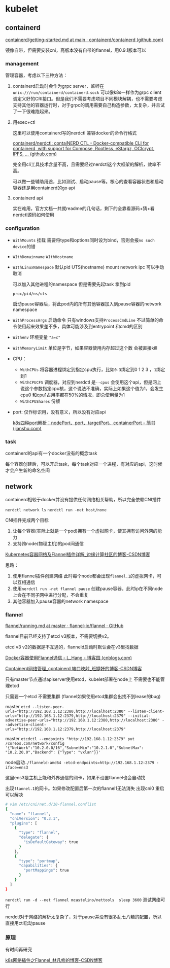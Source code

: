 # kubelet

## containerd

[containerd/getting-started.md at main · containerd/containerd (github.com)](https://github.com/containerd/containerd/blob/main/docs/getting-started.md)

镜像自带，但需要安装cni，高版本没有自带的flannel，用0.9.1版本可以

### management

管理容器，考虑以下三种方法：

1. containerd启动时会作为grpc server，监听在`unix:///run/containerd/containerd.sock` 可以像k8s一样作为grpc client调定义好的CRI接口。但是我们不需要考虑项目不同模块解耦，也不需要考虑支持其他的容器运行时，对于grpc的调用需要自己构造参数，太复杂，并且试了一下很难跑起来。

2. 用exec+ctl

   这里可以使用containerd写的nerdctl 兼容docker的命令行格式

   [containerd/nerdctl: contaiNERD CTL - Docker-compatible CLI for containerd, with support for Compose, Rootless, eStargz, OCIcrypt, IPFS, ... (github.com)](https://github.com/containerd/nerdctl)

   完全用cli工具技术含量不高，且需要经过nerdctl这个大框架的解析，效率不高。

   可以做一些辅助用途，比如测试、启动pause等。核心的查看容器状态和启动容器还是用containerd的go api

3. containerd api

   实在难用，官方文档一共就readme的几句话，剩下的全靠看源码+猜+看nerdctl源码如何使用

### configuration

- `WithMounts` 挂载 需要将type和options同时设为bind，否则会报`no such device`的错

- `WIthDomainname` `WIthHostname`

- `WIthLinuxNamespace` 默认pid UTS(hostname) mount network ipc 可以手动取消

  可以加入其他进程的namespace 但是需要先起task 拿到pid 

  `proc/pid/ns/uts`

  启动pause容器后，将此pod内的所有其他容器加入到pause容器的network namespace

- `WithProcessArgs` 启动命令 只有windows支持`ProcessCmdLine` 不过简单的命令使用起来效果差不多，具体可能涉及到entrypoint 和cmd的区别

- `Withenv`  环境变量 `"a=c"` 

- `WithMemoryLimit` 单位是字节，如果容器使用内存超过这个数 会被直接kill

- CPU：

  - `WithCPUs` 将容器进程绑定到指定cpu执行，比如`0-3`绑定到0 1 2 3  ，`1`绑定到1
  - `WithCPUCFS` 调度器，对应到nerdctl 是`--cpus` 会使用这个api，但是网上说这个参数指定cpu核，这个说法不准确，实际上如果这个值为1，会发生cpu0 和cpu1占用率都在50%的情况，即总使用量为1
  - `WithCPUShares` 份额

- port: 仅作标识用，没有意义，所以没有对应api

  [k8s四种port解析：nodePort、port、targetPort、containerPort - 简书 (jianshu.com)](https://www.jianshu.com/p/4b16c995990b) 

### task

containerd的api有一个docker没有的概念task

每个容器创建后，可以开启task，每个task对应一个进程，有对应的api，这时候才会产生新的命名空间

## network

containerd相较于docker并没有提供任何网络相关帮助，所以完全依赖CNI插件

`nerdctl network ls` `nerdctl run -net host/none`

CNI插件完成两个目标

1. 让每个容器(实际上就是一个pod)拥有一个虚拟网卡，使其拥有访问外网的能力
2. 支持跨node(物理主机)的pod间通信

[Kubernetes容器网络及Flannel插件详解_边缘计算社区的博客-CSDN博客](https://blog.csdn.net/weixin_41033724/article/details/124976813)

思路：

1. 使用flannel插件创建网络 此时每个node都会出现`flannel.1`的虚拟网卡，可以互相通信
2. 使用`nerdctl run -net flannel pause` 创建pause容器，此时ip在不同node上会在不同子网中进行分配，不会重复
3. 其他容器加入pause容器的network namespace

### flannel

[flannel/running.md at master · flannel-io/flannel · GitHub](https://github.com/flannel-io/flannel/blob/master/Documentation/running.md)

flannel目前已经支持了etcd v3版本，不需要切换v2。

etcd v3 v2的数据是不互通的，flanneld启动时默认会在v3里找数据

[Docker容器使用Flannel通信 - L_Hang - 博客园 (cnblogs.com)](https://www.cnblogs.com/lhang/p/17306765.html)

[Containerd网络管理_containerd 端口映射_班婕妤的博客-CSDN博客](https://blog.csdn.net/weixin_30641567/article/details/123917486)

只有master节点通过apiserver使用etcd，kubelet部署在node上 不需要也不能管理etcd

只需要一个etcd 不需要集群 (flannel如果使用etcd集群会出找不到lease的bug)

master `etcd --listen-peer-urls="http://192.168.1.12:2380,http://localhost:2380" --listen-client-urls="http://192.168.1.12:2379,http://localhost:2379" --initial-advertise-peer-urls="http://192.168.1.12:2380,http://localhost:2380" --advertise-client-urls="http://192.168.1.12:2379,http://localhost:2379"`

master `etcdctl --endpoints "http://192.168.1.12:2379" put /coreos.com/network/config '{"NetWork":"10.2.0.0/16","SubnetMin":"10.2.1.0","SubnetMax": "10.2.20.0","Backend": {"Type": "vxlan"}}'`

node启动`./flanneld-amd64 -etcd-endpoints=http://192.168.1.12:2379 -iface=ens3`

这里ens3是主机上能和外界通信的网卡，如果不设置flannel也会自动找

出现`flannel.1`的网卡。如果修改配置后第一次的flannel1无法消失 出现cni0 重启可以解决

```sh
# vim /etc/cni/net.d/10-flannel.conflist
{
  "name": "flannel",
  "cniVersion": "0.3.1",
  "plugins": [
    {
      "type": "flannel",
      "delegate": {
        "isDefaultGateway": true
      }
    },
    {
      "type": "portmap",
      "capabilities": {
        "portMappings": true
      }
    }
  ]
}
```

`nerdctl run -d --net flannel mcastelino/nettools  sleep 3600` 测试网络可行

nerdctl对于网络的解析太复杂了，对于pause并没有很多乱七八糟的配置，所以直接用ctl启动pause

### 原理

有时间再研究

[k8s网络插件之Flannel_林凡修的博客-CSDN博客](https://blog.csdn.net/weixin_43266367/article/details/127836595)

